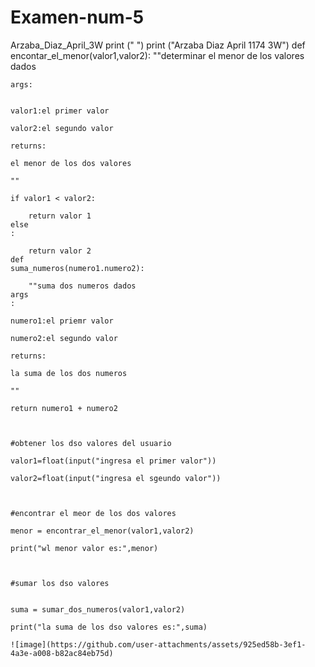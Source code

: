 # Examen-num-5
Arzaba_Diaz_April_3W
print (" ")
print ("Arzaba Diaz April 1174 3W")
def encontar_el_menor(valor1,valor2):
    ""determinar el menor de los valores dados

    args:
    
    
    valor1:el primer valor
    
    valor2:el segundo valor
    
    returns:
    
    el menor de los dos valores
    
    ""
    
    if valor1 < valor2:
    
        return valor 1
    else
    :
    
        return valor 2
    def 
    suma_numeros(numero1.numero2):
    
        ""suma dos numeros dados
    args
    :
    
    numero1:el priemr valor
    
    numero2:el segundo valor
    
    returns:
    
    la suma de los dos numeros
    
    ""
    
    return numero1 + numero2



    #obtener los dso valores del usuario 
    
    valor1=float(input("ingresa el primer valor"))
    
    valor2=float(input("ingresa el sgeundo valor"))



    #encontrar el meor de los dos valores 
    
    menor = encontrar_el_menor(valor1,valor2)
    
    print("wl menor valor es:",menor)



    #sumar los dso valores
    
    
    suma = sumar_dos_numeros(valor1,valor2)
    
    print("la suma de los dso valores es:",suma) 

    ![image](https://github.com/user-attachments/assets/925ed58b-3ef1-4a3e-a008-b82ac84eb75d)
